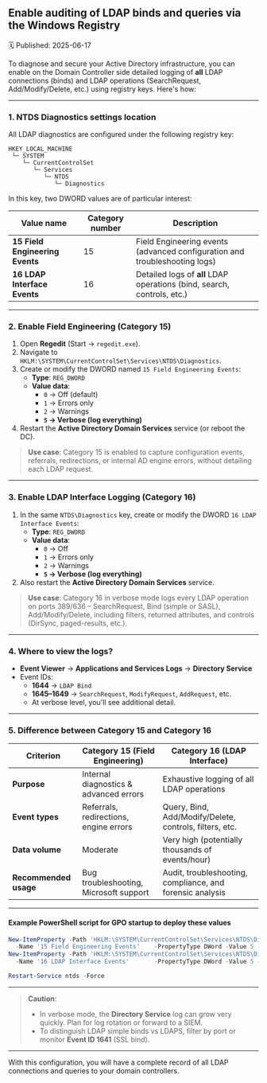 ## Enable auditing of LDAP binds and queries via the Windows Registry
🗓️ Published: 2025-06-17

To diagnose and secure your Active Directory infrastructure, you can enable on the Domain Controller side detailed logging of **all** LDAP connections (binds) and LDAP operations (SearchRequest, Add/Modify/Delete, etc.) using registry keys. Here's how:

---

### 1. NTDS Diagnostics settings location

All LDAP diagnostics are configured under the following registry key:

```
HKEY_LOCAL_MACHINE
 └─ SYSTEM
    └─ CurrentControlSet
       └─ Services
          └─ NTDS
             └─ Diagnostics
```

In this key, two DWORD values are of particular interest:

| Value name                        | Category number | Description                                                                           |
|-----------------------------------|-----------------|---------------------------------------------------------------------------------------|
| **15 Field Engineering Events**   | 15              | Field Engineering events (advanced configuration and troubleshooting logs)           |
| **16 LDAP Interface Events**      | 16              | Detailed logs of **all** LDAP operations (bind, search, controls, etc.)               |

---

### 2. Enable Field Engineering (Category 15)

1. Open **Regedit** (Start → `regedit.exe`).  
2. Navigate to `HKLM:\SYSTEM\CurrentControlSet\Services\NTDS\Diagnostics`.  
3. Create or modify the DWORD named `15 Field Engineering Events`:  
   - **Type**: `REG_DWORD`  
   - **Value data**:  
     - `0` → Off (default)  
     - `1` → Errors only  
     - `2` → Warnings  
     - **`5` → Verbose (log everything)**  
4. Restart the **Active Directory Domain Services** service (or reboot the DC).

> **Use case**: Category 15 is enabled to capture configuration events, referrals, redirections, or internal AD engine errors, without detailing each LDAP request.

---

### 3. Enable LDAP Interface Logging (Category 16)

1. In the same `NTDS\Diagnostics` key, create or modify the DWORD `16 LDAP Interface Events`:  
   - **Type**: `REG_DWORD`  
   - **Value data**:  
     - `0` → Off  
     - `1` → Errors only  
     - `2` → Warnings  
     - **`5` → Verbose (log everything)**  
2. Also restart the **Active Directory Domain Services** service.

> **Use case**: Category 16 in verbose mode logs every LDAP operation on ports 389/636 – SearchRequest, Bind (simple or SASL), Add/Modify/Delete, including filters, returned attributes, and controls (DirSync, paged-results, etc.).

---

### 4. Where to view the logs?

- **Event Viewer** → **Applications and Services Logs** → **Directory Service**  
- Event IDs:  
  - **1644** → `LDAP Bind`  
  - **1645–1649** → `SearchRequest`, `ModifyRequest`, `AddRequest`, etc.  
  - At verbose level, you'll see additional detail.

---

### 5. Difference between Category 15 and Category 16

| Criterion                        | Category 15 (Field Engineering)         | Category 16 (LDAP Interface)                              |
|----------------------------------|-----------------------------------------|------------------------------------------------------------|
| **Purpose**                      | Internal diagnostics & advanced errors  | Exhaustive logging of all LDAP operations                  |
| **Event types**                  | Referrals, redirections, engine errors  | Query, Bind, Add/Modify/Delete, controls, filters, etc.   |
| **Data volume**                  | Moderate                                | Very high (potentially thousands of events/hour)           |
| **Recommended usage**            | Bug troubleshooting, Microsoft support  | Audit, troubleshooting, compliance, and forensic analysis  |

---

#### Example PowerShell script for GPO startup to deploy these values

```powershell
New-ItemProperty -Path 'HKLM:\SYSTEM\CurrentControlSet\Services\NTDS\Diagnostics' `
  -Name '15 Field Engineering Events'    -PropertyType DWord -Value 5 -Force
New-ItemProperty -Path 'HKLM:\SYSTEM\CurrentControlSet\Services\NTDS\Diagnostics' `
  -Name '16 LDAP Interface Events'       -PropertyType DWord -Value 5 -Force

Restart-Service ntds -Force
```

---

> **Caution**:  
> - In verbose mode, the **Directory Service** log can grow very quickly. Plan for log rotation or forward to a SIEM.  
> - To distinguish LDAP simple binds vs LDAPS, filter by port or monitor **Event ID 1641** (SSL bind).

---

With this configuration, you will have a complete record of all LDAP connections and queries to your domain controllers.
